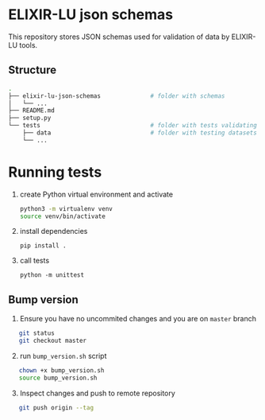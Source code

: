 # ELIXIR-LU json schemas

This repository stores JSON schemas used for validation of data by ELIXIR-LU tools.

## Structure

```bash
.
├── elixir-lu-json-schemas              # folder with schemas
│   └── ...
├── README.md
├── setup.py
└── tests                               # folder with tests validating schemas
    ├── data                            # folder with testing datasets
    └── ...

```

# Running tests

1. create Python virtual environment and activate
   ```bash
   python3 -m virtualenv venv
   source venv/bin/activate
   ```
2. install dependencies
   ```
   pip install .
   ```
3. call tests
   ```
   python -m unittest
   ```

## Bump version

1. Ensure you have no uncommited changes and you are on `master` branch

```bash
   git status
   git checkout master
```

2. run `bump_version.sh` script

```bash
   chown +x bump_version.sh
   source bump_version.sh
```

3. Inspect changes and push to remote repository

```bash
   git push origin --tag
```
